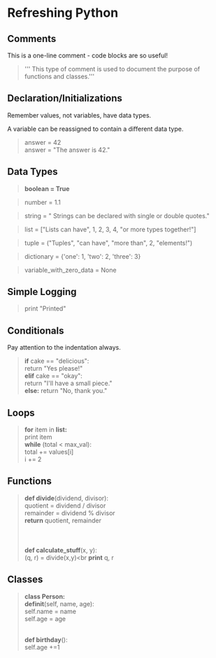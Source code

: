 # Refreshing Python

## Comments

 This is a one-line comment - code blocks are so useful!

 > ''' This type of comment is used to document the purpose of functions and classes.'''

## Declaration/Initializations

  Remember values, not variables, have data types.

  A variable can be reassigned to contain a different data type.

 > answer = 42<br>
 > answer = "The answer is 42."


## Data Types

 >**boolean = True**<br>

 > number = 1.1<br>

 > string = " Strings can be declared with single or double quotes."<br>

 > list = ["Lists can have", 1, 2, 3, 4, "or more types together!"]<br>

 > tuple = ("Tuples", "can have", "more than", 2, "elements!") <br>

 > dictionary = {'one': 1, 'two': 2, 'three': 3}<br>

 > variable_with_zero_data = None<br>

## Simple Logging

 > print "Printed" 

## Conditionals

  Pay attention to the indentation always.  

  > **if** cake == "delicious":<br>
  >    return "Yes please!"<br>
  > **elif** cake == "okay":<br>
  >     return "I'll have a small piece."<br>
  > **else:**
  >	return "No, thank you."<br>

## Loops
  
  > **for** item in **list:**<br>
  >	    print item<br>
  > **while** (total < max_val):<br>
  > 	     total += values[i]<br>
  > 	     i += 2

## Functions

  > **def divide**(dividend, divisor):<br>
  >	  quotient = dividend / divisor<br>
  >  	  remainder = dividend % divisor<br>
  >   	  **return** quotient, remainder<br>
  ><br>
  ><br>
  ><br>
  > **def calculate_stuff**(x, y):<br>
  >       (q, r) = divide(x,y)<br
  > 	  **print** q, r<br>

## Classes

  > **class Person:**<br>
  >	**def**__init__(self, name, age):<br>
  >	       self.name = name<br>
  > 	       self.age = age<br>
  ><br>
  >
  >	**def birthday**():<br>
  > 	      self.age +=1<br>


 
